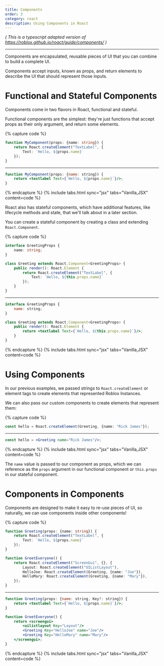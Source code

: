 ```yaml
---
title: Components
order: 3
category: roact
description: Using Components in Roact
---
```

_( This is a typescript adapted version of https://roblox.github.io/roact/guide/components/ )_

----

Components are encapsulated, reusable pieces of UI that you can combine to build a complete UI.

Components accept inputs, known as props, and return elements to describe the UI that should represent those inputs.


# Functional and Stateful Components
Components come in two flavors in Roact, functional and stateful.

Functional components are the simplest: they're just functions that accept props as their only argument, and return some elements.


{% capture code %}
```ts
function MyComponent(props: {name: string}) {
	return Roact.createElement("TextLabel", {
		Text: `Hello, ${props.name}`
	});
}
```
***
```jsx
function MyComponent(props: {name: string}) {
	return <textlabel Text={`Hello, ${props.name}`}/>;
}
```
{% endcapture %}
{% include tabs.html sync="jsx" tabs="Vanilla,JSX" content=code %}


Roact also has stateful components, which have additional features, like lifecycle methods and state, that we'll talk about in a later section.

You can create a stateful component by creating a class and extending `Roact.Component`.



{% capture code %}
```ts
interface GreetingProps {
	name: string;
}

class Greeting extends Roact.Component<GreetingProps> {
	public render(): Roact.Element {
		return Roact.createElement("TextLabel", {
			Text: `Hello, ${this.props.name}`
		});
	}
}
```
***
```jsx
interface GreetingProps {
	name: string;
}

class Greeting extends Roact.Component<GreetingProps> {
	public render(): Roact.Element {
		return <textlabel Text={`Hello, ${this.props.name}`}/>;
	}
}
```
{% endcapture %}
{% include tabs.html sync="jsx" tabs="Vanilla,JSX" content=code %}

# Using Components
In our previous examples, we passed strings to `Roact.createElement` or element tags to create elements that represented Roblox Instances.

We can also pass our custom components to create elements that represent them:

{% capture code %}
```ts
const hello = Roact.createElement(Greeting, {name: "Rick James"});
```
***
```jsx
const hello = <Greeting name="Rick James"/>;
```
{% endcapture %}
{% include tabs.html sync="jsx" tabs="Vanilla,JSX" content=code %}

The `name` value is passed to our component as props, which we can reference as the `props` argument in our functional component or `this.props` in our stateful component.

# Components in Components
Components are designed to make it easy to re-use pieces of UI, so naturally, we can use components inside other components!

{% capture code %}
```ts
function Greeting(props: {name: string}) {
	return Roact.createElement("TextLabel", {
		Text: `Hello, ${props.name}`
	});
}

function GreetEveryone() {
	return Roact.createElement("ScreenGui", {}, {
		Layout: Roact.createElement("UIListLayout"),
		HelloJoe: Roact.createElement(Greeting, {name: "Joe"}),
		HelloMary: Roact.createElement(Greeting, {name: "Mary"}),
	});
}
```
***
```jsx
function Greeting(props: {name: string, Key?: string}) {
	return <textlabel Text={`Hello, ${props.name}`}/>;
}

function GreetEveryone() {
	return <screengui>
		<uilistlayout Key="Layout"/>
		<Greeting Key="HelloJoe" name="Joe"/>
		<Greeting Key="HelloMary" name="Mary"/>
	</screengui>;
}
```
{% endcapture %}
{% include tabs.html sync="jsx" tabs="Vanilla,JSX" content=code %}